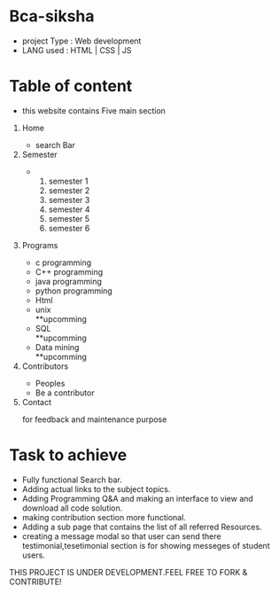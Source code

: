 # Bca-siksha
- project Type : Web development
- LANG used : HTML | CSS | JS
# Table of content
- this website contains Five main section 
<ol>
  <li>Home</li>
  <ul><li>search Bar</li></ul>
  <li>Semester</li>
  <ul>
    <li>
      <ol>
        <li>semester 1</li>
        <li>semester 2</li>
        <li>semester 3</li>
        <li>semester 4</li>
        <li>semester 5</li>
        <li>semester 6</li>
      <ol>
    </li>
  </ul>
  <li>Programs</li>
     <ul>
       <li>c programming</li>
       <li>C++ programming</li>
       <li>java programming</li>
       <li>python programming</li>
       <li>Html</li>
       <li>unix</li>**upcomming
       <li>SQL</li>**upcomming
       <li>Data mining</li>**upcomming
     </ul>
  <li>Contributors</li>
     <ul>
       <li>Peoples</li>
       <li>Be a contributor</li>
     </ul>
  <li>Contact</li>
     <p>for feedback and maintenance purpose</p>
</ol>

# Task to achieve
- Fully functional Search bar.
- Adding actual links to the subject topics.
- Adding Programming Q&A and making an interface to view and download all code solution.
- making contribution section more functional.
- Adding a sub page that contains the list of all referred Resources.
- creating a message modal so that user can send there testimonial,tesetimonial section is for showing messeges of student users.

THIS PROJECT IS UNDER DEVELOPMENT.FEEL FREE TO FORK & CONTRIBUTE!     

